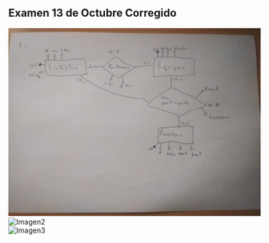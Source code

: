 ## Examen 13 de Octubre Corregido
![Imagen1](/Base_de_Datos/examen-13Oct-Corregido/IMG1.jpg) \
![Imagen2](~/Base_de_Datos/examen-13Oct-Corregido/IMG2.jpg) \
![Imagen3](/examen-13Oct-Corregido/IMG3.jpg) 
